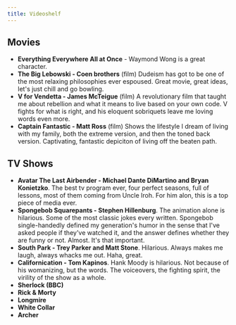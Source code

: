 ```yaml
---
title: Videoshelf
---
```

## Movies
- **Everything Everywhere All at Once** - Waymond Wong is a great character. 
- **The Big Lebowski - Coen brothers** (film) Dudeism has got to be one of the most relaxing philosophies ever espoused. Great movie, great ideas, let's just chill and go bowling.
- **V for Vendetta - James McTeigue** (film) A revolutionary film that taught me about rebellion and what it means to live based on your own code. V fights for what is right, and his eloquent sobriquets leave me loving words even more.
- **Captain Fantastic - Matt Ross** (film) Shows the lifestyle I dream of living with my family, both the extreme version, and then the toned back version. Captivating, fantastic depiciton of living off the beaten path.

## TV Shows
- **Avatar The Last Airbender - Michael Dante DiMartino and Bryan Konietzko**. The best tv program ever, four perfect seasons, full of lessons, most of them coming from Uncle Iroh. For him alon, this is a top piece of media ever.
- **Spongebob Squarepants - Stephen Hillenburg**. The animation alone is hilarious. Some of the most classic jokes every written. Spongebob single-handedly defined my generation's humor in the sense that I've asked people if they've watched it, and the answer defines whether they are funny or not. Almost. It's that important.
- **South Park - Trey Parker and Matt Stone**. Hilarious. Always makes me laugh, always whacks me out. Haha, great.
- **Californication - Tom Kapinos**. Hank Moody is hilarious. Not because of his womanizing, but the words. The voiceovers, the fighting spirit, the virility of the show as a whole.
- **Sherlock (BBC)**
- **Rick & Morty**
- **Longmire**
- **White Collar**
- **Archer**